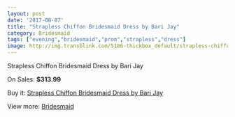 ```yaml
---
layout: post
date: '2017-08-07'
title: "Strapless Chiffon Bridesmaid Dress by Bari Jay"
category: Bridesmaid
tags: ["evening","bridesmaid","prom","strapless","dress"]
image: http://img.transblink.com/5186-thickbox_default/strapless-chiffon-bridesmaid-dress-by-bari-jay.jpg
---
```

Strapless Chiffon Bridesmaid Dress by Bari Jay

On Sales: **$313.99**
<a href="https://www.transblink.com/en/bridesmaid/1632-strapless-chiffon-bridesmaid-dress-by-bari-jay.html"><amp-img layout="responsive" width="600" height="600" src="//img.transblink.com/5186-thickbox_default/strapless-chiffon-bridesmaid-dress-by-bari-jay.jpg" alt="Strapless Chiffon Bridesmaid Dress by Bari Jay 0" /></a>
<a href="https://www.transblink.com/en/bridesmaid/1632-strapless-chiffon-bridesmaid-dress-by-bari-jay.html"><amp-img layout="responsive" width="600" height="600" src="//img.transblink.com/5187-thickbox_default/strapless-chiffon-bridesmaid-dress-by-bari-jay.jpg" alt="Strapless Chiffon Bridesmaid Dress by Bari Jay 1" /></a>

Buy it: [Strapless Chiffon Bridesmaid Dress by Bari Jay](https://www.transblink.com/en/bridesmaid/1632-strapless-chiffon-bridesmaid-dress-by-bari-jay.html "Strapless Chiffon Bridesmaid Dress by Bari Jay")

View more: [Bridesmaid](https://www.transblink.com/en/4-bridesmaid "Bridesmaid")
